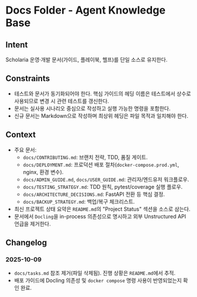 # Docs Folder - Agent Knowledge Base

## Intent
Scholaria 운영·개발 문서(가이드, 플레이북, 헬프)를 단일 소스로 유지한다.

## Constraints
- 테스트와 문서가 동기화되어야 한다. 핵심 가이드의 헤딩 이름은 테스트에서 상수로 사용되므로 변경 시 관련 테스트를 갱신한다.
- 문서는 실사용 시나리오 중심으로 작성하고 실행 가능한 명령을 포함한다.
- 신규 문서는 Markdown으로 작성하며 최상위 헤딩은 파일 목적과 일치해야 한다.

## Context
- 주요 문서:
  - `docs/CONTRIBUTING.md`: 브랜치 전략, TDD, 품질 게이트.
  - `docs/DEPLOYMENT.md`: 프로덕션 배포 절차(`docker-compose.prod.yml`, nginx, 환경 변수).
  - `docs/ADMIN_GUIDE.md`, `docs/USER_GUIDE.md`: 관리자/엔드유저 워크플로우.
  - `docs/TESTING_STRATEGY.md`: TDD 원칙, pytest/coverage 실행 플로우.
  - `docs/ARCHITECTURE_DECISIONS.md`: FastAPI 전환 등 핵심 결정.
  - `docs/BACKUP_STRATEGY.md`: 백업/복구 체크리스트.
- 최신 프로젝트 상태 요약은 `README.md`의 "Project Status" 섹션을 소스로 삼는다.
- 문서에서 `Docling`을 in-process 의존성으로 명시하고 외부 Unstructured API 언급을 제거한다.

## Changelog

### 2025-10-09
- `docs/tasks.md` 참조 제거(파일 삭제됨). 진행 상황은 `README.md`에서 추적.
- 배포 가이드에 Docling 의존성 및 `docker compose` 명령 사용이 반영되었는지 확인 완료.
